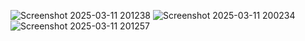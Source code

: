 
![Screenshot 2025-03-11 201238](https://github.com/user-attachments/assets/f61b4b77-0057-4b44-be6e-ba30634eb56f)
![Screenshot 2025-03-11 200234](https://github.com/user-attachments/assets/64150961-98df-4c07-8a6f-bef180c6a709)
![Screenshot 2025-03-11 201257](https://github.com/user-attachments/assets/5dad6b99-84e1-4f3f-aa27-ecfcd7583b2c)
















